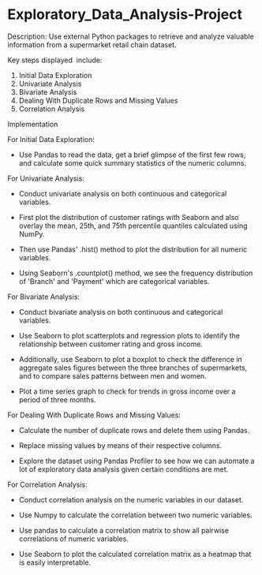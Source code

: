 # Exploratory_Data_Analysis-Project
Description:
Use external Python packages to retrieve and analyze valuable information from a supermarket retail chain dataset.


Key steps displayed  include:

1. Initial Data Exploration
2. Univariate Analysis
3. Bivariate Analysis
4. Dealing With Duplicate Rows and Missing Values
5. Correlation Analysis




Implementation




For Initial Data Exploration:

- Use Pandas to read the data, get a brief glimpse of the first few rows, and calculate some quick summary statistics of the numeric columns.




For Univariate Analysis:

- Conduct univariate analysis on both continuous and categorical variables.

- First plot the distribution of customer ratings with Seaborn and also overlay the mean, 25th, and 75th percentile quantiles calculated using NumPy.

- Then use Pandas' .hist() method to plot the distribution for all numeric variables.

- Using Seaborn's .countplot() method, we see the frequency distribution of 'Branch' and 'Payment' which are categorical variables.




For Bivariate Analysis:

- Conduct bivariate analysis on both continuous and categorical variables.

- Use Seaborn to plot scatterplots and regression plots to identify the relationship between customer rating and gross income.

- Additionally, use Seaborn to plot a boxplot to check the difference in aggregate sales figures between the three branches of supermarkets, and to compare sales patterns between men and women.

- Plot a time series graph to check for trends in gross income over a period of three months.




For Dealing With Duplicate Rows and Missing Values:

- Calculate the number of duplicate rows and delete them using Pandas.

- Replace missing values by means of their respective columns.

- Explore the dataset using Pandas Profiler to see how we can automate a lot of exploratory data analysis given certain conditions are met.




For Correlation Analysis:

- Conduct correlation analysis on the numeric variables in our dataset.

- Use Numpy to calculate the correlation between two numeric variables.

- Use pandas to calculate a correlation matrix to show all pairwise correlations of numeric variables.

- Use Seaborn to plot the calculated correlation matrix as a heatmap that is easily interpretable.
